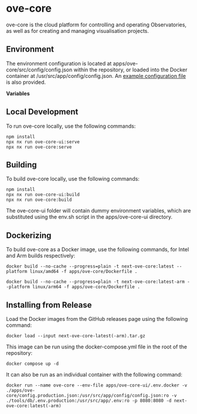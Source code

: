 # ove-core

ove-core is the cloud platform for controlling and operating Observatories, as
well as for creating and managing visualisation projects.

## Environment

The environment configuration is located at apps/ove-core/src/config/config.json
within the repository, or loaded into the Docker container at
/usr/src/app/config/config.json.
An [example configuration file](./src/config/config.example.json) is also
provided.

**Variables**

## Local Development

To run ove-core locally, use the following commands:

```shell
npm install
npx nx run ove-core-ui:serve
npx nx run ove-core:serve
```

## Building

To build ove-core locally, use the following commands:

```shell
npm install
npx nx run ove-core-ui:build
npx nx run ove-core:build
```

The ove-core-ui folder will contain dummy environment variables, which are
substituted using the env.sh script in the apps/ove-core-ui directory.

## Dockerizing

To build ove-core as a Docker image, use the following commands, for Intel and Arm builds respectively:

```shell
docker build --no-cache --progress=plain -t next-ove-core:latest --platform linux/amd64 -f apps/ove-core/Dockerfile .
```

```shell
docker build --no-cache --progress=plain -t next-ove-core:latest-arm --platform linux/arm64 -f apps/ove-core/Dockerfile .
```

## Installing from Release

Load the Docker images from the GitHub releases page using the following
command:

```shell
docker load --input next-ove-core-latest(-arm).tar.gz
```

This image can be run using the docker-compose.yml file in the root of the
repository:

```shell
docker compose up -d
```

It can also be run as an individual container with the following command:

```shell
docker run --name ove-core --env-file apps/ove-core-ui/.env.docker -v ./apps/ove-core/config.production.json:/usr/src/app/config/config.json:ro -v ./tools/db/.env.production:/usr/src/app/.env:ro -p 8080:8080 -d next-ove-core:latest(-arm)
```
